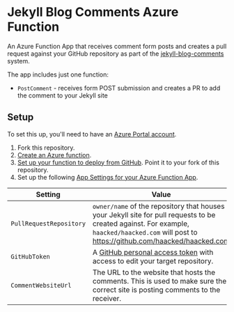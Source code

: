 # Jekyll Blog Comments Azure Function

An Azure Function App that receives comment form posts and creates a pull request against your GitHub repository as part of the [jekyll-blog-comments](https://github.com/damieng/jekyll-blog-comments) system.

The app includes just one function:

* `PostComment` - receives form POST submission and creates a PR to add the comment to your Jekyll site

## Setup

To set this up, you'll need to have an [Azure Portal account](https://portal.azure.com).

1. Fork this repository.
2. [Create an Azure function](https://docs.microsoft.com/en-us/azure/azure-functions/functions-create-first-azure-function).
3. [Set up your function to deploy from GitHub](https://docs.microsoft.com/en-us/azure/azure-functions/scripts/functions-cli-create-function-app-github-continuous). Point it to your fork of this repository.
4. Set up the following [App Settings for your Azure Function App](https://docs.microsoft.com/en-us/azure/azure-functions/functions-how-to-use-azure-function-app-settings).

| Setting | Value
| -------- | -------
| `PullRequestRepository` | `owner/name` of the repository that houses your Jekyll site for pull requests to be created against. For example, `haacked/haacked.com` will post to https://github.com/haacked/haacked.com
| `GitHubToken` | A [GitHub personal access token](https://help.github.com/articles/creating-a-personal-access-token-for-the-command-line/) with access to edit your target repository.
| `CommentWebsiteUrl` | The URL to the website that hosts the comments. This is used to make sure the correct site is posting comments to the receiver.
